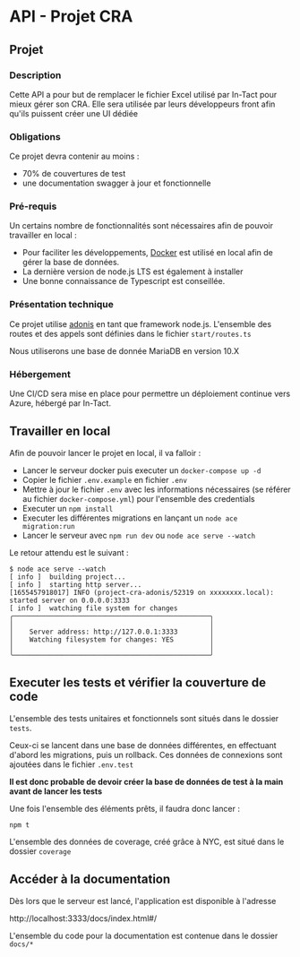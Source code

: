 # API - Projet CRA

## Projet

### Description

Cette API a pour but de remplacer le fichier Excel utilisé par In-Tact pour mieux gérer son CRA.
Elle sera utilisée par leurs développeurs front afin qu'ils puissent créer une UI dédiée

### Obligations

Ce projet devra contenir au moins :

- 70% de couvertures de test
- une documentation swagger à jour et fonctionnelle

### Pré-requis

Un certains nombre de fonctionnalités sont nécessaires afin de pouvoir travailler en local :

- Pour faciliter les développements, [Docker](https://docs.docker.com/get-docker/) est utilisé en local afin de gérer la base de données.
- La dernière version de node.js LTS est également à installer
- Une bonne connaissance de Typescript est conseillée.

### Présentation technique

Ce projet utilise [adonis](https://adonisjs.com/) en tant que framework node.js.
L'ensemble des routes et des appels sont définies dans le fichier `start/routes.ts`

Nous utiliserons une base de donnée MariaDB en version 10.X

### Hébergement

Une CI/CD sera mise en place pour permettre un déploiement continue vers Azure, hébergé par In-Tact.

## Travailler en local

Afin de pouvoir lancer le projet en local, il va falloir :

- Lancer le serveur docker puis executer un `docker-compose up -d`
- Copier le fichier `.env.example` en fichier `.env`
- Mettre à jour le fichier `.env` avec les informations nécessaires (se référer au fichier `docker-compose.yml`) pour l'ensemble des credentials
- Executer un `npm install`
- Executer les différentes migrations en lançant un `node ace migration:run`
- Lancer le serveur avec `npm run dev` ou `node ace serve --watch`

Le retour attendu est le suivant :

```shell
$ node ace serve --watch
[ info ]  building project...
[ info ]  starting http server...
[1655457918017] INFO (project-cra-adonis/52319 on xxxxxxxx.local): started server on 0.0.0.0:3333
[ info ]  watching file system for changes
╭─────────────────────────────────────────────────╮
│                                                 │
│    Server address: http://127.0.0.1:3333        │
│    Watching filesystem for changes: YES         │
│                                                 │
╰─────────────────────────────────────────────────╯
```

## Executer les tests et vérifier la couverture de code

L'ensemble des tests unitaires et fonctionnels sont situés dans le dossier `tests`.

Ceux-ci se lancent dans une base de données différentes, en effectuant d'abord les migrations, puis un rollback.
Ces données de connexions sont ajoutées dans le fichier `.env.test`

**Il est donc probable de devoir créer la base de données de test à la main avant de lancer les tests**

Une fois l'ensemble des éléments prêts, il faudra donc lancer :

```
npm t
```

L'ensemble des données de coverage, créé grâce à NYC, est situé dans le dossier `coverage`

## Accéder à la documentation

Dès lors que le serveur est lancé, l'application est disponible à l'adresse

http://localhost:3333/docs/index.html#/

L'ensemble du code pour la documentation est contenue dans le dossier `docs/*`
